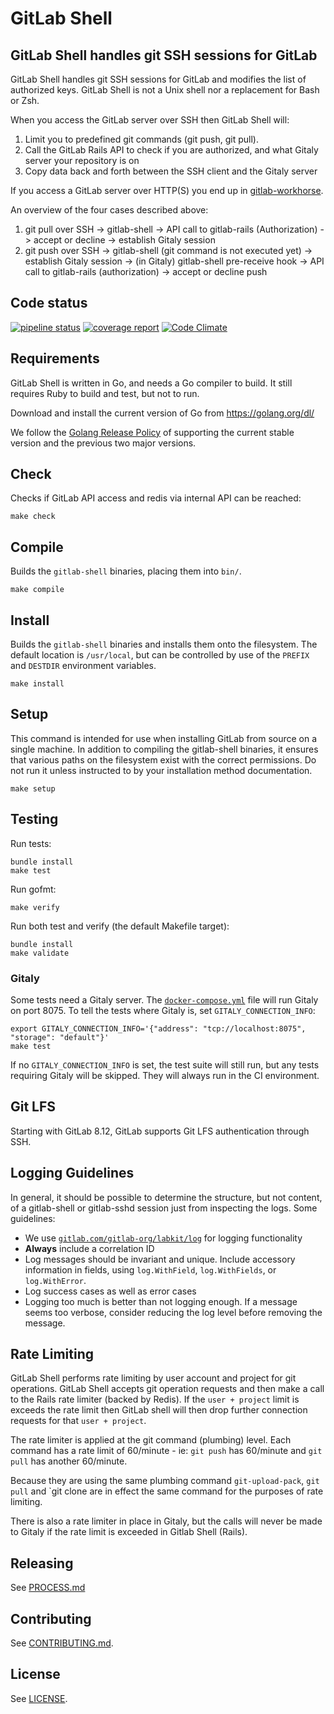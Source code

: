 # GitLab Shell

## GitLab Shell handles git SSH sessions for GitLab

GitLab Shell handles git SSH sessions for GitLab and modifies the list of authorized keys.
GitLab Shell is not a Unix shell nor a replacement for Bash or Zsh.

When you access the GitLab server over SSH then GitLab Shell will:

1. Limit you to predefined git commands (git push, git pull).
1. Call the GitLab Rails API to check if you are authorized, and what Gitaly server your repository is on
1. Copy data back and forth between the SSH client and the Gitaly server

If you access a GitLab server over HTTP(S) you end up in [gitlab-workhorse](https://gitlab.com/gitlab-org/gitlab-workhorse).

An overview of the four cases described above:

1. git pull over SSH -> gitlab-shell -> API call to gitlab-rails (Authorization) -> accept or decline -> establish Gitaly session
1. git push over SSH -> gitlab-shell (git command is not executed yet) -> establish Gitaly session -> (in Gitaly) gitlab-shell pre-receive hook -> API call to gitlab-rails (authorization) -> accept or decline push

## Code status

[![pipeline status](https://gitlab.com/gitlab-org/gitlab-shell/badges/main/pipeline.svg)](https://gitlab.com/gitlab-org/gitlab-shell/-/pipelines?ref=main)
[![coverage report](https://gitlab.com/gitlab-org/gitlab-shell/badges/main/coverage.svg)](https://gitlab.com/gitlab-org/gitlab-shell/-/pipelines?ref=main)
[![Code Climate](https://codeclimate.com/github/gitlabhq/gitlab-shell.svg)](https://codeclimate.com/github/gitlabhq/gitlab-shell)

## Requirements

GitLab Shell is written in Go, and needs a Go compiler to build. It still requires
Ruby to build and test, but not to run.

Download and install the current version of Go from https://golang.org/dl/

We follow the [Golang Release Policy](https://golang.org/doc/devel/release.html#policy)
of supporting the current stable version and the previous two major versions.

## Check

Checks if GitLab API access and redis via internal API can be reached:

    make check

## Compile

Builds the `gitlab-shell` binaries, placing them into `bin/`.

    make compile

## Install

Builds the `gitlab-shell` binaries and installs them onto the filesystem. The
default location is `/usr/local`, but can be controlled by use of the `PREFIX`
and `DESTDIR` environment variables.

    make install

## Setup

This command is intended for use when installing GitLab from source on a single
machine. In addition to compiling the gitlab-shell binaries, it ensures that
various paths on the filesystem exist with the correct permissions. Do not run
it unless instructed to by your installation method documentation.

    make setup


## Testing

Run tests:

    bundle install
    make test

Run gofmt:

    make verify

Run both test and verify (the default Makefile target):

    bundle install
    make validate

### Gitaly

Some tests need a Gitaly server. The
[`docker-compose.yml`](./docker-compose.yml) file will run Gitaly on
port 8075. To tell the tests where Gitaly is, set
`GITALY_CONNECTION_INFO`:

    export GITALY_CONNECTION_INFO='{"address": "tcp://localhost:8075", "storage": "default"}'
    make test

If no `GITALY_CONNECTION_INFO` is set, the test suite will still run, but any
tests requiring Gitaly will be skipped. They will always run in the CI
environment.

## Git LFS

Starting with GitLab 8.12, GitLab supports Git LFS authentication through SSH.

## Logging Guidelines

In general, it should be possible to determine the structure, but not content,
of a gitlab-shell or gitlab-sshd session just from inspecting the logs. Some
guidelines:

- We use [`gitlab.com/gitlab-org/labkit/log`](https://pkg.go.dev/gitlab.com/gitlab-org/labkit/log)
  for logging functionality
- **Always** include a correlation ID
- Log messages should be invariant and unique. Include accessory information in
  fields, using `log.WithField`, `log.WithFields`, or `log.WithError`.
- Log success cases as well as error cases
- Logging too much is better than not logging enough. If a message seems too
  verbose, consider reducing the log level before removing the message.

## Rate Limiting

GitLab Shell performs rate limiting by user account and project for git operations. GitLab Shell accepts git operation requests and then make a call to the Rails rate limiter (backed by Redis). If the `user + project` limit is exceeds the rate limit then GitLab shell will then drop further connection requests for that `user + project`.

The rate limiter is applied at the git command (plumbing) level. Each command has a rate limit of 60/minute - ie: `git push` has 60/minute and `git pull` has another 60/minute. 

Because they are using the same plumbing command `git-upload-pack`, `git pull` and `git clone are in effect the same command for the purposes of rate limiting.

There is also a rate limiter in place in Gitaly, but the calls will never be made to Gitaly if the rate limit is exceeded in Gitlab Shell (Rails).

## Releasing

See [PROCESS.md](./PROCESS.md)

## Contributing

See [CONTRIBUTING.md](./CONTRIBUTING.md).

## License

See [LICENSE](./LICENSE).
